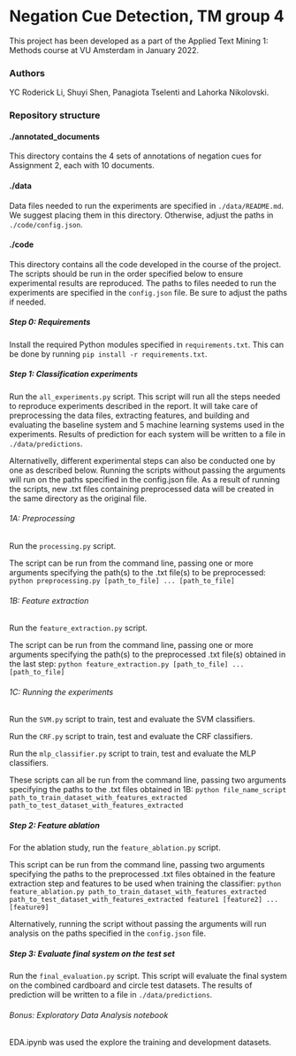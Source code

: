 # Negation Cue Detection, TM group 4
This project has been developed as a part of the Applied Text Mining 1: Methods course at VU Amsterdam in January 2022.

### Authors
YC Roderick Li, Shuyi Shen, Panagiota Tselenti and Lahorka Nikolovski.


### Repository structure


#### ./annotated_documents
This directory contains the 4 sets of annotations of negation cues for Assignment 2, each with 10 documents.


#### ./data
Data files needed to run the experiments are specified in `./data/README.md`. We suggest placing them in this directory. Otherwise, adjust the paths in `./code/config.json`.


#### ./code
This directory contains all the code developed in the course of the project. The scripts should be run in the order specified below to ensure experimental results are reproduced. The paths to files needed to run the experiments are specified in the `config.json` file. Be sure to adjust the paths if needed.


##### Step 0: Requirements
Install the required Python modules specified in `requirements.txt`. This can be done by running `pip install -r requirements.txt`.


##### Step 1: Classification experiments
Run the `all_experiments.py` script. This script will run all the steps needed to reproduce experiments described in the report. It will take care of preprocessing the data files, extracting features, and building and evaluating the baseline system and 5 machine learning systems used in the experiments.  Results of prediction for each system will be written to a file in `./data/predictions`.

Alternativelly, different experimental steps can also be conducted one by one as described below. Running the scripts without passing the arguments will run on the paths specified in the config.json file. As a result of running the scripts, new .txt files containing preprocessed data will be created in the same directory as the original file.

  ###### 1A: Preprocessing
  Run the `processing.py` script.

  The script can be run from the command line, passing one or more arguments specifying the path(s) to the .txt file(s) to be preprocessed:
  `python preprocessing.py [path_to_file] ... [path_to_file]`

   ###### 1B: Feature extraction
  Run the `feature_extraction.py` script.

  The script can be run from the command line, passing one or more arguments specifying the path(s) to the preprocessed .txt file(s) obtained in the last step:
  `python feature_extraction.py [path_to_file] ... [path_to_file]`

  ###### 1C: Running the experiments
  Run the `SVM.py` script to train, test and evaluate the SVM classifiers.

  Run the `CRF.py` script to train, test and evaluate the CRF classifiers.

  Run the `mlp_classifier.py` script to train, test and evaluate the MLP classifiers.

  These scripts can all be run from the command line, passing two arguments specifying the paths to the .txt files obtained in 1B:
  `python file_name_script path_to_train_dataset_with_features_extracted path_to_test_dataset_with_features_extracted`


##### Step 2: Feature ablation
For the ablation study, run the `feature_ablation.py` script.

This script can be run from the command line, passing two arguments specifying the paths to the preprocessed .txt files obtained in the feature extraction step and features to be used when training the classifier:
`python feature_ablation.py path_to_train_dataset_with_features_extracted path_to_test_dataset_with_features_extracted feature1 [feature2] ... [feature9]`

Alternatively, running the script without passing the arguments will run analysis on the paths specified in the `config.json` file.


##### Step 3: Evaluate final system on the test set
Run the `final_evaluation.py` script. This script will evaluate the final system on the combined cardboard and circle test datasets. The results of prediction will be written to a file in `./data/predictions`. 


###### Bonus: Exploratory Data Analysis notebook
EDA.ipynb was used the explore the training and development datasets.
